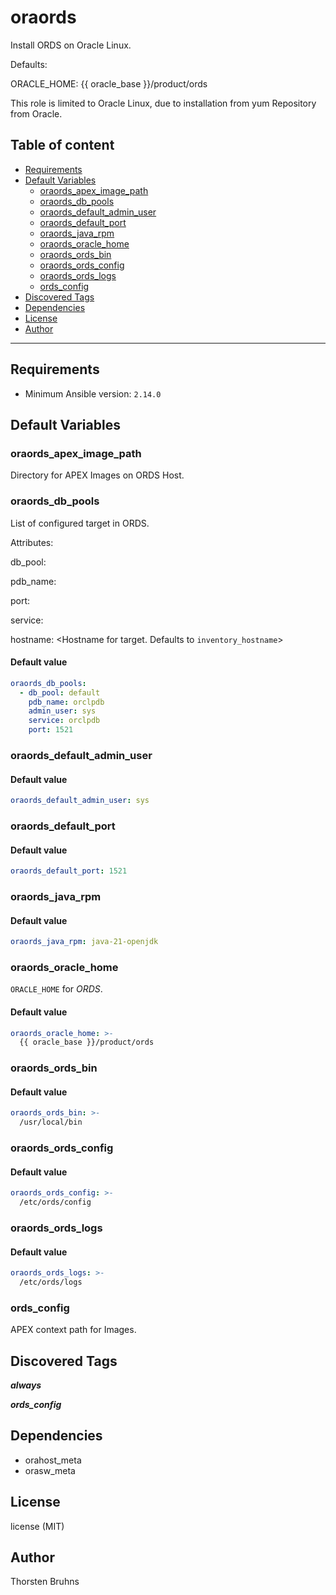 # oraords

Install ORDS on Oracle Linux.

Defaults:

ORACLE_HOME: {{ oracle_base }}/product/ords

This role is limited to Oracle Linux, due to installation
from yum Repository from Oracle.

## Table of content

- [Requirements](#requirements)
- [Default Variables](#default-variables)
  - [oraords_apex_image_path](#oraords_apex_image_path)
  - [oraords_db_pools](#oraords_db_pools)
  - [oraords_default_admin_user](#oraords_default_admin_user)
  - [oraords_default_port](#oraords_default_port)
  - [oraords_java_rpm](#oraords_java_rpm)
  - [oraords_oracle_home](#oraords_oracle_home)
  - [oraords_ords_bin](#oraords_ords_bin)
  - [oraords_ords_config](#oraords_ords_config)
  - [oraords_ords_logs](#oraords_ords_logs)
  - [ords_config](#ords_config)
- [Discovered Tags](#discovered-tags)
- [Dependencies](#dependencies)
- [License](#license)
- [Author](#author)

---

## Requirements

- Minimum Ansible version: `2.14.0`

## Default Variables

### oraords_apex_image_path

Directory for APEX Images on ORDS Host.

### oraords_db_pools

List of configured target in ORDS.

Attributes:

db_pool: <Pool in ORDS>

pdb_name: <Target PDB. Needed to find the Password s>

port: <Listener Port>

service: <servicename of target. Defaults to pdb_name>

hostname: <Hostname for target. Defaults to `inventory_hostname`>

#### Default value

```YAML
oraords_db_pools:
  - db_pool: default
    pdb_name: orclpdb
    admin_user: sys
    service: orclpdb
    port: 1521
```

### oraords_default_admin_user

#### Default value

```YAML
oraords_default_admin_user: sys
```

### oraords_default_port

#### Default value

```YAML
oraords_default_port: 1521
```

### oraords_java_rpm

#### Default value

```YAML
oraords_java_rpm: java-21-openjdk
```

### oraords_oracle_home

`ORACLE_HOME` for _ORDS_.

#### Default value

```YAML
oraords_oracle_home: >-
  {{ oracle_base }}/product/ords
```

### oraords_ords_bin

#### Default value

```YAML
oraords_ords_bin: >-
  /usr/local/bin
```

### oraords_ords_config

#### Default value

```YAML
oraords_ords_config: >-
  /etc/ords/config
```

### oraords_ords_logs

#### Default value

```YAML
oraords_ords_logs: >-
  /etc/ords/logs
```

### ords_config

APEX context path for Images.

## Discovered Tags

**_always_**

**_ords_config_**

## Dependencies

- orahost_meta
- orasw_meta

## License

license (MIT)

## Author

Thorsten Bruhns
